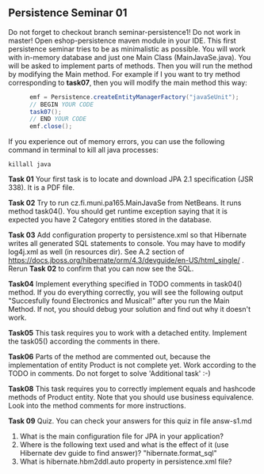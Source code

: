 ## Persistence Seminar 01
Do not forget to checkout branch seminar-persistence1! Do not work in master! Open eshop-persistence maven module in your IDE. This first persistence seminar tries to be as minimalistic as possible. You will work with in-memory database and just one Main Class (MainJavaSe.java). You will be asked to implement parts of methods. Then you will run the method by modifying the Main method. For example if I you want to try method corresponding to **task07**, then you will modify the main method this way:
  ```java
		emf = Persistence.createEntityManagerFactory("javaSeUnit");
		// BEGIN YOUR CODE
		task07();
		// END YOUR CODE
		emf.close();
  ```

If you experience out of memory errors, you can use the following command in terminal to kill all java processes:
```
killall java
```

**Task 01** Your first task is to locate and download JPA 2.1 specification (JSR 338). It is a PDF file. 
   
**Task 02** Try to run cz.fi.muni.pa165.MainJavaSe from NetBeans. It runs method task04(). You should get runtime exception saying that it is expected you have 2 Category entities stored in the database. 

**Task 03** Add configuration property to persistence.xml so that Hibernate writes all generated SQL statements to console. You may have to modify log4j.xml as well (in resources dir). See A.2 section of
https://docs.jboss.org/hibernate/orm/4.3/devguide/en-US/html_single/ . Rerun **Task 02** to confirm that you can now see the SQL. 

**Task04** Implement everything specified in TODO comments in task04() method. If you do everything correctly, you will see the following output "Succesfully found Electronics and Musical!" after you run the Main Method. If not, you should debug your solution and find out why it doesn't work.

**Task05** This task requires you to work with a detached entity. Implement the task05() according the comments in there.

**Task06**  Parts of the method are commented out, because the implementation of entity Product is not complete yet. Work according to the TODO in comments. Do not forget to solve 'Additional task' :-) 

**Task08** This task requires you to correctly implement equals and hashcode methods of Product entity. Note that you should use business equivalence. Look into the method comments for more instructions. 

**Task 09** Quiz. You can check your answers for this quiz in file answ-s1.md 
 1. What is the main configuration file for JPA in your application?
 2. Where is the following text used and what is the effect of it (use Hibernate dev guide to find answer)? "hibernate.format_sql"
 3. What is hibernate.hbm2ddl.auto property in persistence.xml file?

